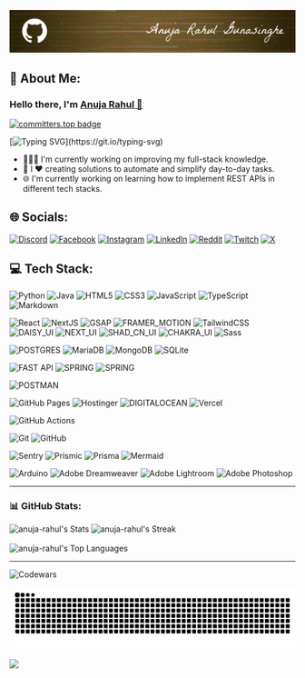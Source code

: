 
[![Portfolio](banner-theme-primary.png)](https://anujarahul.vercel.app)
## 💫 About Me:
### Hello there, I'm [Anuja Rahul 🔗](https://anujarahul.vercel.app)

[![committers.top badge](https://user-badge.committers.top/sri_lanka/anuja-rahul.svg)](https://user-badge.committers.top/sri_lanka/anuja-rahul)

[![Typing SVG](https://readme-typing-svg.demolab.com?font=calibri&pause=1000&color=FFFFFFC2&width=435&lines=I'm+a+cs+undergraduate+from+Sri+Lanka.)](https://git.io/typing-svg)

- 👨👨‍💻 I'm currently working on improving my full-stack knowledge.
- 🚀 I ❤ creating solutions to automate and simplify day-to-day tasks.
- 🌐 I'm currently working on learning how to implement REST APIs in different tech stacks.

[//]: # (####  I'm a cs undergraduate from Sri Lanka. )

[//]: # (- 📦  Feel free to check them out:  )

[//]: # (&nbsp;&nbsp;&nbsp;&nbsp;&nbsp;&nbsp;&nbsp;&nbsp;&nbsp;&nbsp;&nbsp;&nbsp;&nbsp;&nbsp;&nbsp;&nbsp;&nbsp;&nbsp;&nbsp;)

[//]: # (&nbsp;&nbsp;&nbsp;&nbsp;&nbsp;&nbsp;&nbsp;&nbsp;&nbsp;&nbsp;&nbsp;&nbsp;&nbsp;&nbsp;&nbsp;&nbsp;&nbsp;&nbsp;&nbsp;)

[//]: # (&nbsp;&nbsp;&nbsp;&nbsp;&nbsp;&nbsp;&nbsp;&nbsp;&nbsp;&nbsp;&nbsp;<a href="https://github.com/anuja-rahul?tab=repositories">![]&#40;https://img.shields.io/badge/Repositories-000033?style=for-the-badge&logo=github&#41;</a>)

## 🌐 Socials:
[![Discord](https://img.shields.io/badge/Discord-000?logo=discord)](https://discord.gg/https://discord.com/invite/hkeRphFm) 
[![Facebook](https://img.shields.io/badge/Facebook-000?logo=Facebook&logoColor=316ff6)](https://facebook.com/anuja.gunasinghe?sfnsn=wa&mibextid=RUbZ1f) 
[![Instagram](https://img.shields.io/badge/Instagram-000?logo=Instagram)](https://instagram.com/anuja__rahul) 
[![LinkedIn](https://img.shields.io/badge/LinkedIn-000?logo=linkedin)](https://linkedin.com/in/anuja-rahul-gunasinghe-83b589266/) 
[![Reddit](https://img.shields.io/badge/Reddit-000?logo=Reddit)](https://reddit.com/user/ARG0712) 
[![Twitch](https://img.shields.io/badge/Twitch-000?logo=Twitch)](https://twitch.tv/madrush07) 
[![X](https://img.shields.io/badge/X-000?logo=X)](https://x.com/Anuja_Rahul07) 


## 💻 Tech Stack:

![Python](https://img.shields.io/badge/python-000?style=for-the-badge&logo=python) 
![Java](https://img.shields.io/badge/java-000?style=for-the-badge&logo=openjdk&logoColor=f89820) 
![HTML5](https://img.shields.io/badge/html5-000?style=for-the-badge&logo=html5) 
![CSS3](https://img.shields.io/badge/css3-000?style=for-the-badge&logo=css3&logoColor=264de4) 
![JavaScript](https://img.shields.io/badge/javascript-000?style=for-the-badge&logo=javascript)
![TypeScript](https://img.shields.io/badge/typescript-000?style=for-the-badge&logo=typescript)
![Markdown](https://img.shields.io/badge/-Markdown-000?style=for-the-badge&logo=markdown&logoColor=CCCCCC)

![React](https://img.shields.io/badge/-react-000?style=for-the-badge&logo=react)
![NextJS](https://img.shields.io/badge/-next.js-000?style=for-the-badge&logo=next.js)
![GSAP](https://img.shields.io/badge/-gsap-000?style=for-the-badge&logo=greensock&logoColor=33FF33)
![FRAMER_MOTION](https://img.shields.io/badge/-framer_motion-000?style=for-the-badge&logo=framer)
![TailwindCSS](https://img.shields.io/badge/-tailwindcss-000?style=for-the-badge&logo=tailwindcss)
![DAISY_UI](https://img.shields.io/badge/-daisy_ui-000?style=for-the-badge&logo=daisyui)
![NEXT_UI](https://img.shields.io/badge/-next_ui-000?style=for-the-badge&logo=nextui)
![SHAD_CN_UI](https://img.shields.io/badge/-shadCN_ui-000?style=for-the-badge&logo=shadcnui)
![CHAKRA_UI](https://img.shields.io/badge/-chakra_ui-000?style=for-the-badge&logo=chakraui)
![Sass](https://img.shields.io/badge/-Sass-000?style=for-the-badge&logo=sass)

![POSTGRES](https://img.shields.io/badge/-postgresql-000?style=for-the-badge&logo=postgresql)
![MariaDB](https://img.shields.io/badge/MariaDB-000?style=for-the-badge&logo=mariadb&logoColor=0079BF) 
![MongoDB](https://img.shields.io/badge/MongoDB-000?style=for-the-badge&logo=mongodb)
![SQLite](https://img.shields.io/badge/sqlite-000?style=for-the-badge&logo=sqlite&logoColor=00A6ED)

[//]: # (![SQLALCHEMY]&#40;https://img.shields.io/badge/-sqlalchemy-000?style=for-the-badge&logo=sqlalchemy&#41;)
![FAST API](https://img.shields.io/badge/-fastapi-000?style=for-the-badge&logo=fastapi)
![SPRING](https://img.shields.io/badge/-springboot-000?style=for-the-badge&logo=springboot)
![SPRING](https://img.shields.io/badge/-dotnet-000?style=for-the-badge&logo=dotnet)

<!--
![SPRING](https://img.shields.io/badge/-spring_security-000?style=for-the-badge&logo=springsecurity)
![ASP.NET Core](https://img.shields.io/badge/-ASP.NET_Core-512BD4?style=for-the-badge&logo=.net&logoColor=white)  
![Entity Framework Core](https://img.shields.io/badge/-Entity_Framework_Core-512BD4?style=for-the-badge&logo=.net&logoColor=white)  
![SQL Server](https://img.shields.io/badge/-SQL_Server-CC2927?style=for-the-badge&logo=microsoft-sql-server&logoColor=white)  
![Swagger](https://img.shields.io/badge/-Swagger-85EA2D?style=for-the-badge&logo=swagger&logoColor=black)  
![Serilog](https://img.shields.io/badge/-Serilog-272E31?style=for-the-badge&logoColor=white)  
![PostgreSQL](https://img.shields.io/badge/-PostgreSQL-4169E1?style=for-the-badge&logo=postgresql&logoColor=white)  
![OAuth2](https://img.shields.io/badge/-OAuth2-3C8DBC?style=for-the-badge&logo=oauth&logoColor=white)  
![JWT](https://img.shields.io/badge/-JWT-000000?style=for-the-badge&logo=json-web-tokens&logoColor=white)  
-->

[//]: # (![HIBERNATE]&#40;https://img.shields.io/badge/-hibernate-000?style=for-the-badge&logo=hibernate&#41;)
![POSTMAN](https://img.shields.io/badge/-postman-000?style=for-the-badge&logo=postman)

![GitHub Pages](https://img.shields.io/badge/-GitHub%20Pages-000?style=for-the-badge&logo=github)
![Hostinger](https://img.shields.io/badge/-Hostinger-000?style=for-the-badge&logo=hostinger&logoColor=008B5E)
![DIGITALOCEAN](https://img.shields.io/badge/-digital_ocean-000?style=for-the-badge&logo=digitalocean)
![Vercel](https://img.shields.io/badge/-Vercel-000?style=for-the-badge&logo=vercel&logoColor=000080)

![GitHub Actions](https://img.shields.io/badge/-github%20actions-000?style=for-the-badge&logo=githubactions)

![Git](https://img.shields.io/badge/-Git-000?style=for-the-badge&logo=git)
![GitHub](https://img.shields.io/badge/-GitHub-000?style=for-the-badge&logo=github)

![Sentry](https://img.shields.io/badge/-Sentry-000?style=for-the-badge&logo=sentry&logoColor=1A86FD)
![Prismic](https://img.shields.io/badge/prismic-000?style=for-the-badge&logo=prismic)
![Prisma](https://img.shields.io/badge/prisma-000?style=for-the-badge&logo=prisma)
![Mermaid](https://img.shields.io/badge/Mermaid-000?style=for-the-badge&logo=mermaid)

![Arduino](https://img.shields.io/badge/-Arduino-000?style=for-the-badge&logo=Arduino&logoColor=00979D) 
![Adobe Dreamweaver](https://img.shields.io/badge/Adobe%20Dreamweaver-000?style=for-the-badge&logo=Adobe%20Dreamweaver)
![Adobe Lightroom](https://img.shields.io/badge/Adobe%20Lightroom-000?style=for-the-badge&logo=Adobe%20Lightroom)
![Adobe Photoshop](https://img.shields.io/badge/adobe%20photoshop-000?style=for-the-badge&logo=adobe%20photoshop)

[//]: # (![Docker]&#40;https://img.shields.io/badge/docker-000?style=for-the-badge&logo=docker&#41;)

---

### 📊 GitHub Stats:
![anuja-rahul's Stats](https://github-readme-stats-anuja-rahuls-projects.vercel.app/api?username=anuja-rahul&theme=nightowl&show_icons=true&hide_border=true&count_private=true&rank_icon=github&include_all_commits=false)
![anuja-rahul's Streak](https://github-readme-streak-stats.herokuapp.com/?user=anuja-rahul&theme=nightowl&hide_border=true)
<br/><br/>
![anuja-rahul's Top Languages](https://github-readme-stats-git-master-anuja-rahuls-projects.vercel.app/api/top-langs/?username=anuja-rahul&theme=nightowl&show_icons=true&hide_border=true&layout=compact&langs_count=8)

<!--
### 🏆 GitHub Trophies:
![](https://github-profile-trophy.vercel.app/?username=anuja-rahul&theme=tokyonight&no-frame=false&no-bg=true&margin-w=4&row=2&column=4)
-->

---

![Codewars](https://www.codewars.com/users/anuja-rahul/badges/small)


<p>
<img src="https://github.com/anuja-rahul/anuja-rahul/blob/output/github-contribution-grid-snake-dark.svg" 
alt="snake animation svg">
</p>

[![](https://visitcount.itsvg.in/api?id=anuja-rahul&icon=0&color=0)](https://visitcount.itsvg.in)



